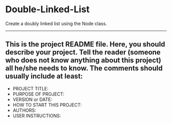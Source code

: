 # Double-Linked-List
Create a doubly linked list using the Node class.

------------------------------------------------------------------------
This is the project README file. Here, you should describe your project.
Tell the reader (someone who does not know anything about this project)
all he/she needs to know. The comments should usually include at least:
------------------------------------------------------------------------

* PROJECT TITLE:
* PURPOSE OF PROJECT:
* VERSION or DATE:
* HOW TO START THIS PROJECT:
* AUTHORS:
* USER INSTRUCTIONS:


<!-- 
  Reference 
  StackAbuse.com(2019).https://bit.ly/3nydLH1. Date Accessed: 27/10/21
-->
